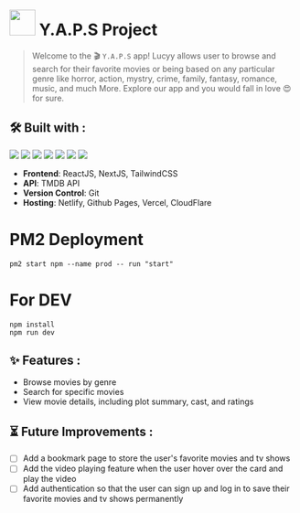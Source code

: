 
# <img src = "https://media4.giphy.com/media/AuZXGzk5qKRpG54Ewl/giphy.gif?cid=ecf05e47jgpe7u14fp4yhajmqlmiy1jlf4xw5npgof5lr2qo&rid=giphy.gif&ct=s" width="45"> Y.A.P.S Project

>Welcome to the 🎬 ``` Y.A.P.S ``` app! Lucyy allows user to browse and search for their favorite movies or being based on any particular genre like horror, action, mystry, crime, family, fantasy, romance, music, and much More. Explore our app and you would fall in love 😍 for sure.


## 🛠️ Built with :
<img src="https://img.shields.io/badge/react%20-%23333.svg?&style=for-the-badge&logo=react&logoColor=%2361DAFB"/>  <img src="https://img.shields.io/badge/next.js%20-%23323330.svg?&style=for-the-badge&logo=next.js&logoColor=white"/>  <img src="https://img.shields.io/badge/tailwindcss%20-%2306B6D4.svg?&style=for-the-badge&logo=tailwindcss&logoColor=white"/> <img src="https://img.shields.io/badge/themoviedatabase%20-%2301B4E4.svg?&style=for-the-badge&logo=themoviedatabase&logoColor=white"/> <img src="https://img.shields.io/badge/netlify%20-%2300C7B7.svg?&style=for-the-badge&logo=netlify&logoColor=white"/> <img src="https://img.shields.io/badge/vercel%20-%23333.svg?&style=for-the-badge&logo=vercel&logoColor=white"/> <img src="https://img.shields.io/badge/cloudflare%20-%23F38020.svg?&style=for-the-badge&logo=cloudflare&logoColor=white"/> 
- **Frontend**: ReactJS, NextJS, TailwindCSS
- **API**: TMDB API
- **Version Control**: Git
- **Hosting**: Netlify, Github Pages, Vercel, CloudFlare

# PM2 Deployment
```
pm2 start npm --name prod -- run "start"
```
# For DEV
```
npm install
npm run dev
```


## ✨ Features :
- Browse movies by genre
- Search for specific movies
- View movie details, including plot summary, cast, and ratings


## ⏳ Future Improvements :

- [ ] Add a bookmark page to store the user's favorite movies and tv shows
- [ ] Add the video playing feature when the user hover over the card and play the video
- [ ] Add authentication so that the user can sign up and log in to save their favorite movies and tv shows permanently